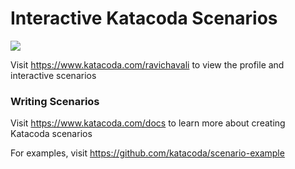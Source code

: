 # Interactive Katacoda Scenarios

[![](http://shields.katacoda.com/katacoda/ravichavali/count.svg)](https://www.katacoda.com/ravichavali "Get your profile on Katacoda.com")

Visit https://www.katacoda.com/ravichavali to view the profile and interactive scenarios

### Writing Scenarios
Visit https://www.katacoda.com/docs to learn more about creating Katacoda scenarios

For examples, visit https://github.com/katacoda/scenario-example

